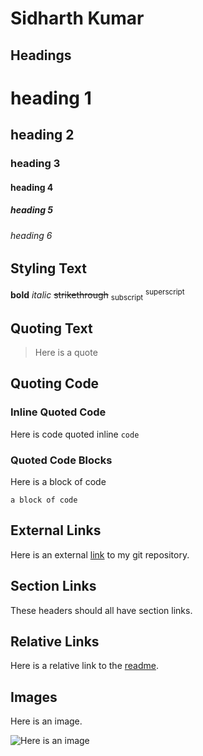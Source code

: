 # Sidharth Kumar

## Headings

# heading 1 
## heading 2 
### heading 3
#### heading 4
##### heading 5
###### heading 6

## Styling Text


**bold** *italic* ~~strikethrough~~ <sub>subscript</sub> <sup>superscript</sup>

## Quoting Text

> Here is a quote

## Quoting Code

### Inline Quoted Code

Here is code quoted inline `code`

### Quoted Code Blocks

Here is a block of code

```
a block of code 
```

## External Links
Here is an external [link](https://github.com/argonautica/CSE110Lab1) to my git repository. 

## Section Links

These headers should all have section links. 

## Relative Links

Here is a relative link to the [readme](README.md). 

## Images

Here is an image. 

![Here is an image](https://library.ucsd.edu/news-events/wp-content/uploads/2020/08/Library-Blog-Post-Feature-1920x1080-50th-1.jpg)




